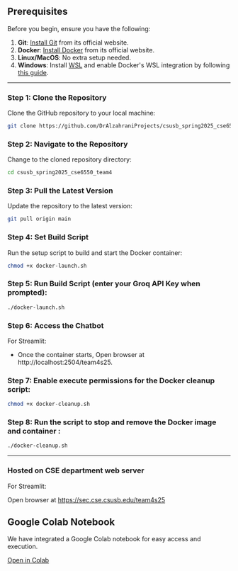## Prerequisites

Before you begin, ensure you have the following:

1. **Git**: [Install Git](https://git-scm.com/) from its official website.
2. **Docker**: [Install Docker](https://www.docker.com) from its official website.
3. **Linux/MacOS**: No extra setup needed.
4. **Windows**: Install [WSL](https://learn.microsoft.com/en-us/windows/wsl/install) and enable Docker's WSL integration by following [this guide](https://docs.docker.com/desktop/windows/wsl/).

---

### Step 1: Clone the Repository

Clone the GitHub repository to your local machine:

```bash
git clone https://github.com/DrAlzahraniProjects/csusb_spring2025_cse6550_team4.git
```

### Step 2: Navigate to the Repository

Change to the cloned repository directory:

```bash
cd csusb_spring2025_cse6550_team4
```

### Step 3: Pull the Latest Version

Update the repository to the latest version:

```bash
git pull origin main
```

### Step 4: Set Build Script

Run the setup script to build and start the Docker container:

```bash
chmod +x docker-launch.sh
```

### Step 5: Run Build Script (enter your Groq API Key when prompted):

```bash
./docker-launch.sh
```

### Step 6: Access the Chatbot

For Streamlit:

- Once the container starts, Open browser at http://localhost:2504/team4s25.

### Step 7: Enable execute permissions for the Docker cleanup script:

```bash
chmod +x docker-cleanup.sh
```

### Step 8: Run the script to stop and remove the Docker image and container :

```bash
./docker-cleanup.sh
```

---

### Hosted on CSE department web server

For Streamlit:

Open browser at  https://sec.cse.csusb.edu/team4s25


## Google Colab Notebook  

We have integrated a Google Colab notebook for easy access and execution.

[Open in Colab](https://colab.research.google.com/drive/1c9lR1g3JFY5eTjBAA-KURuW-_DH83ijp?usp=sharing#scrollTo=WdYysvnzW4Do)  

